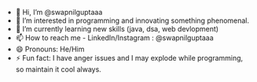 - 👋 Hi, I’m @swapnilguptaaa
- 👀 I’m interested in programming and innovating something phenomenal.
- 🌱 I’m currently learning new skills (java, dsa, web devlopment)
- 📫 How to reach me - LinkedIn/Instagram : @swapnilguptaaa
- 😄 Pronouns: He/Him
- ⚡ Fun fact: I have anger issues and I may explode while programming, so maintain it cool always.

<!---
swapnilguptaaa/swapnilguptaaa is a ✨ special ✨ repository because its `README.md` (this file) appears on your GitHub profile.
You can click the Preview link to take a look at your changes.
--->
